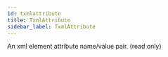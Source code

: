 ```yaml
---
id: txmlattribute
title: TxmlAttribute
sidebar_label: TxmlAttribute
---
```


An xml element attribute name/value pair. (read only)


